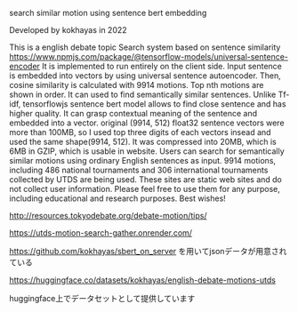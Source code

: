 search similar motion using sentence bert embedding

Developed by kokhayas in 2022

This is a english debate topic Search system based on sentence similarity https://www.npmjs.com/package/@tensorflow-models/universal-sentence-encoder
It is implemented to run entirely on the client side.
Input sentence is embedded into vectors by using universal sentence autoencoder. Then, cosine similarity is calculated with 9914 motions. 
Top nth motions are shown in order. It can used to find semantically similar sentences. Unlike Tf-idf, tensorflowjs sentence bert model allows to find close sentence and has higher quality. It can grasp contextual meaning of the sentence and embedded into a vector.
original (9914, 512) float32 sentence vectors were more than 100MB, so I used top three digits of each vectors insead and used the same shape(9914, 512). It was compressed into 20MB, which is 6MB in GZIP, which is usable in website.
Users can search for semantically similar motions using ordinary English sentences as input.
9914 motions, including 486 national tournaments and 306 international tournaments
collected by UTDS are being used.
These sites are static web sites and do not collect user information.
Please feel free to use them for any purpose, including educational and research purposes.
Best wishes!

http://resources.tokyodebate.org/debate-motion/tips/

https://utds-motion-search-gather.onrender.com/

https://github.com/kokhayas/sbert_on_server
を用いてjsonデータが用意されている


https://huggingface.co/datasets/kokhayas/english-debate-motions-utds

huggingface上でデータセットとして提供しています
